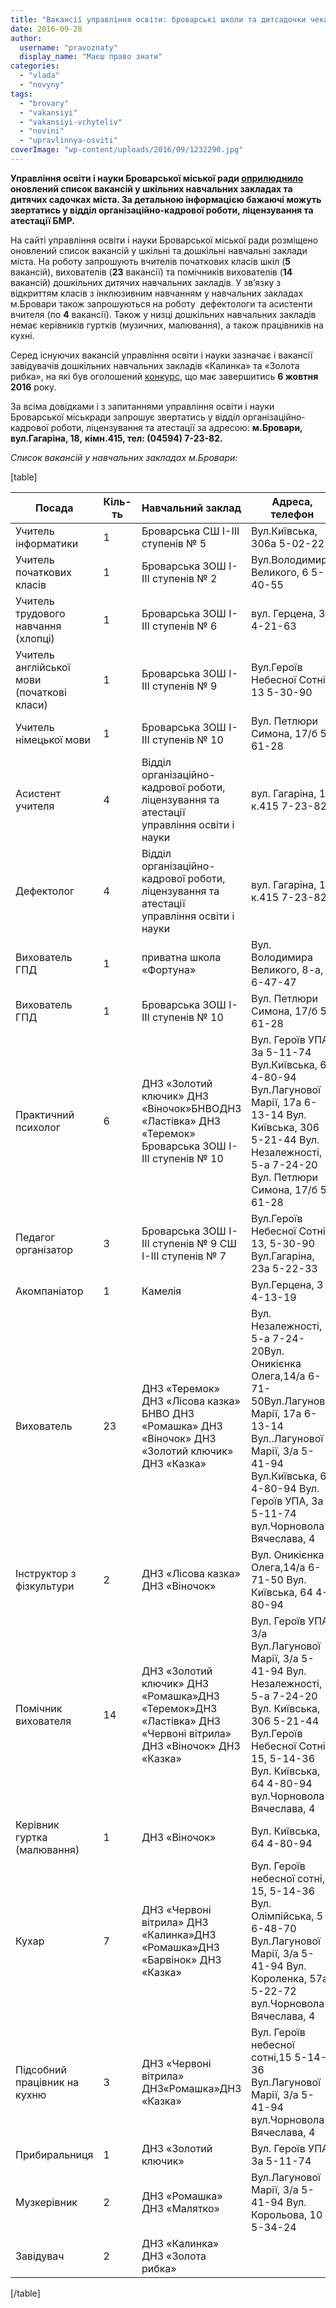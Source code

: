 ```yaml
---
title: "Вакансії управління освіти: броварські школи та дитсадочки чекають на фахівців"
date: 2016-09-28
author: 
  username: "pravoznaty"
  display_name: "Маєш право знати"
categories: 
  - "vlada"
  - "novyny"
tags: 
  - "brovary"
  - "vakansiyi"
  - "vakansiyi-vchyteliv"
  - "novini"
  - "upravlinnya-osviti"
coverImage: "wp-content/uploads/2016/09/1232290.jpg"
---
```


**Управління освіти і науки Броварської міської ради [оприлюднило](http://www.brovary-osvita.gov.ua/pro-nas/vakansiyi/) оновлений список вакансій у шкільних навчальних закладах та дитячих садочках міста. За детальною інформацією бажаючі можуть звертатись у відділ організаційно-кадрової роботи, ліцензування та атестації БМР.**

На сайті управління освіти і науки Броварської міської ради розміщено оновлений список вакансій у шкільні та дошкільні навчальні заклади міста. На роботу запрошують вчителів початкових класів шкіл (**5** вакансій), вихователів (**23** вакансії) та помічників вихователів (**14** вакансій) дошкільних дитячих навчальних закладів. У зв’язку з відкриттям класів з інклюзивним навчанням у навчальних закладах м.Бровари також запрошуються на роботу  дефектологи та асистенти вчителя (по **4** вакансії). Також у низці дошкільних навчальних закладів немає керівників гуртків (музичних, малювання), а також працівників на кухні.

Серед існуючих вакансій управління освіти і науки зазначає і вакансії завідувачів дошкільних навчальних закладів «Калинка» та «Золота рибка», на які був оголошений [конкурс](https://mpz.brovary.org/u-brovarah-ogolosyly-konkurs-na-kerivnykiv-dytyachyh-sadochkiv-zolota-rybka-ta-kalynka/), що має завершитись **6 жовтня 2016** року.

За всіма довідками і з запитаннями управління освіти і науки Броварської міськради запрошує звертатись у відділ організаційно-кадрової роботи, ліцензування та атестації за адресою: **м.Бровари, вул.Гагаріна, 18,** **кімн.415, тел: (04594) 7-23-82.**

_Список вакансій у навчальних закладах м.Бровари:_

\[table\]

| **Посада** | **Кіль-ть** | **Навчальний заклад** | **Адреса, телефон** | **Заробітна плата** |
| --- | --- | --- | --- | --- |
| Учитель інформатики | 1 | Броварська CШ І-ІІІ ступенів № 5 | Вул.Київська, 306а 5-02-22 | 2050-2512 |
| Учитель початкових класів | 1 | Броварська ЗОШ І-ІІІ ступенів № 2 | Вул.Володимира Великого, 6 5-40-55 | 2050-2512 |
| Учитель трудового навчання (хлопці) | 1 | Броварська ЗОШ І-ІІІ ступенів № 6 | вул. Герцена, 3 4-21-63 | 2050-2512 |
| Учитель англійської мови (початкові класи) | 1 | Броварська ЗОШ І-ІІІ ступенів № 9 | Вул.Героїв Небесної Сотні, 13 5-30-90 | 2050-2512 |
| Учитель німецької мови | 1 | Броварська ЗОШ І-ІІІ ступенів № 10 | Вул. Петлюри Симона, 17/б 5-61-28 | 2050-2512 |
| Асистент учителя | 4 | Відділ організаційно-кадрової роботи, ліцензування та атестації управління освіти і науки | вул. Гагаріна, 18 к.415 7-23-82 | 2050-2512 |
| Дефектолог | 4 | Відділ організаційно-кадрової роботи, ліцензування та атестації управління освіти і науки | вул. Гагаріна, 18 к.415 7-23-82 | 2050-2512 |
| Вихователь ГПД | 1 | приватна школа «Фортуна» | Вул. Володимира Великого, 8-а, 6-47-47 | 2050-2512 |
| Вихователь ГПД | 1 | Броварська ЗОШ І-ІІІ ступенів № 10 | Вул. Петлюри Симона, 17/б 5-61-28 | 2050-2512 |
| Практичний психолог | 6 | ДНЗ «Золотий ключик» ДНЗ «Віночок»БНВОДНЗ «Ластівка»  ДНЗ «Теремок»  Броварська ЗОШ І-ІІІ ступенів № 10 | Вул. Героїв УПА, 3а 5-11-74 Вул.Київська, 64 4-80-94 Вул.Лагунової Марії, 17а 6-13-14 Вул. Київська, 306 5-21-44 Вул. Незалежності, 5-а 7-24-20 Вул. Петлюри Симона, 17/б 5-61-28 | 2050-2512 |
| Педагог організатор | 3 |   Броварська ЗОШ І-ІІІ ступенів № 9  СШ І-ІІІ ступенів № 7 |   Вул.Героїв Небесної Сотні, 13, 5-30-90  Вул.Гагаріна, 23а 5-22-33 | 2050-2512 |
| Акомпаніатор | 1 | Камелія | Вул.Герцена, 3 4-13-19 | 1612-1718 |
| Вихователь | 23 |   ДНЗ «Теремок»  ДНЗ «Лісова казка»  БНВО  ДНЗ «Ромашка»  ДНЗ «Віночок»  ДНЗ «Золотий ключик» ДНЗ «Казка» | Вул. Незалежності, 5-а 7-24-20Вул. Оникієнка Олега,14/а 6-71-50Вул.Лагунової Марії, 17а 6-13-14 Вул..Лагунової Марії, 3/а 5-41-94 Вул.Київська, 64 4-80-94 Вул. Героїв УПА, 3а 5-11-74 вул.Чорновола Вячеслава, 4 | 2050-2512 |
| Інструктор з фізкультури | 2 | ДНЗ «Лісова казка» ДНЗ «Віночок» | Вул. Оникієнка Олега,14/а 6-71-50 Вул. Київська, 64 4-80-94 | 1825-2157 |
| Помічник вихователя | 14 | ДНЗ «Золотий ключик» ДНЗ «Ромашка»ДНЗ «Теремок»ДНЗ «Ластівка»  ДНЗ «Червоні вітрила» ДНЗ «Віночок»  ДНЗ «Казка» |   Вул. Героїв УПА, 3/а  Вул.Лагунової Марії, 3/а 5-41-94 Вул. Незалежності, 5-а 7-24-20 Вул. Київська, 306 5-21-44 Вул.Героїв Небесної Сотні, 15, 5-14-36 Вул. Київська, 64 4-80-94 вул.Чорновола Вячеслава, 4 | 1612-1718 |
| Керівник гуртка (малювання) | 1 | ДНЗ «Віночок» | Вул. Київська, 64 4-80-94 | 1943-2157 |
| Кухар | 7 | ДНЗ «Червоні вітрила» ДНЗ «Калинка»ДНЗ «Ромашка»ДНЗ «Барвінок»  ДНЗ «Казка» | Вул. Героїв небесної сотні, 15, 5-14-36 Вул. Олімпійська, 5 6-48-70 Вул.Лагунової Марії, 3/а 5-41-94 Вул. Короленка, 57а, 5-22-72 вул.Чорновола Вячеслава, 4 | 1532-1718 |
| Підсобний працівник на кухню | 3 | ДНЗ «Червоні вітрила» ДНЗ«Ромашка»ДНЗ «Казка» | Вул. Героїв небесної сотні,15 5-14-36 Вул.Лагунової Марії, 3/а 5-41-94 вул.Чорновола Вячеслава, 4 | 1516-1521 |
| Прибиральниця | 1 | ДНЗ «Золотий ключик» | Вул. Героїв УПА, 3а 5-11-74 | 1516-1521 |
| Музкерівник | 2 |   ДНЗ «Ромашка»  ДНЗ «Малятко» | Вул.Лагунової Марії, 3/а 5-41-94 Вул. Корольова, 10 5-34-24 | 1825-2157 |
| Завідувач | 2 | ДНЗ «Калинка» ДНЗ «Золота рибка» |  | 2512-2868 |

\[/table\]
